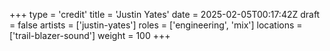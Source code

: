 +++
type = 'credit'
title = 'Justin Yates'
date = 2025-02-05T00:17:42Z
draft = false
artists = ['justin-yates']
roles = ['engineering', 'mix']
locations = ['trail-blazer-sound']
weight = 100
+++
